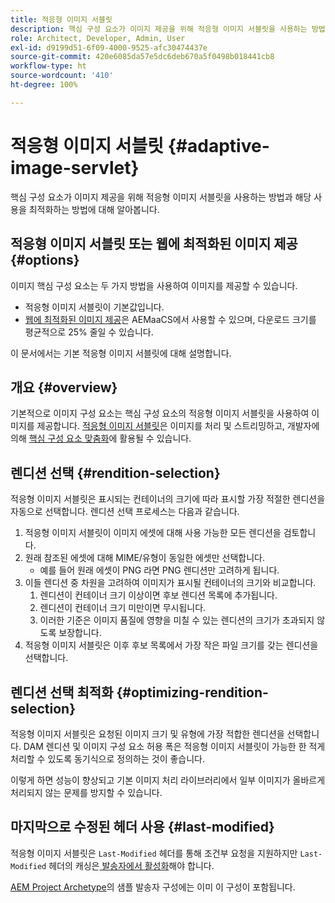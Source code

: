 ```yaml
---
title: 적응형 이미지 서블릿
description: 핵심 구성 요소가 이미지 제공을 위해 적응형 이미지 서블릿을 사용하는 방법과 해당 사용을 최적화하는 방법에 대해 알아봅니다.
role: Architect, Developer, Admin, User
exl-id: d9199d51-6f09-4000-9525-afc30474437e
source-git-commit: 420e6085da57e5dc6deb670a5f0498b018441cb8
workflow-type: ht
source-wordcount: '410'
ht-degree: 100%

---
```


# 적응형 이미지 서블릿 {#adaptive-image-servlet}

핵심 구성 요소가 이미지 제공을 위해 적응형 이미지 서블릿을 사용하는 방법과 해당 사용을 최적화하는 방법에 대해 알아봅니다.

## 적응형 이미지 서블릿 또는 웹에 최적화된 이미지 제공 {#options}

이미지 핵심 구성 요소는 두 가지 방법을 사용하여 이미지를 제공할 수 있습니다.

* 적응형 이미지 서블릿이 기본값입니다.
* [웹에 최적화된 이미지 제공](/help/developing/web-optimized-image-delivery.md)은 AEMaaCS에서 사용할 수 있으며, 다운로드 크기를 평균적으로 25% 줄일 수 있습니다.

이 문서에서는 기본 적응형 이미지 서블릿에 대해 설명합니다.

## 개요 {#overview}

기본적으로 이미지 구성 요소는 핵심 구성 요소의 적응형 이미지 서블릿을 사용하여 이미지를 제공합니다. [적응형 이미지 서블릿](https://github.com/adobe/aem-core-wcm-components/wiki/The-Adaptive-Image-Servlet)은 이미지를 처리 및 스트리밍하고, 개발자에 의해 [핵심 구성 요소 맞춤화](/help/developing/customizing.md)에 활용될 수 있습니다.

## 렌디션 선택 {#rendition-selection}

적응형 이미지 서블릿은 표시되는 컨테이너의 크기에 따라 표시할 가장 적절한 렌디션을 자동으로 선택합니다. 렌디션 선택 프로세스는 다음과 같습니다.

1. 적응형 이미지 서블릿이 이미지 에셋에 대해 사용 가능한 모든 렌디션을 검토합니다.
1. 원래 참조된 에셋에 대해 MIME/유형이 동일한 에셋만 선택합니다.
   * 예를 들어 원래 에셋이 PNG 라면 PNG 렌디션만 고려하게 됩니다.
1. 이들 렌디션 중 차원을 고려하여 이미지가 표시될 컨테이너의 크기와 비교합니다.
   1. 렌디션이 컨테이너 크기 이상이면 후보 렌디션 목록에 추가됩니다.
   1. 렌디션이 컨테이너 크기 미만이면 무시됩니다.
   1. 이러한 기준은 이미지 품질에 영향을 미칠 수 있는 렌디션의 크기가 초과되지 않도록 보장합니다.
1. 적응형 이미지 서블릿은 이후 후보 목록에서 가장 작은 파일 크기를 갖는 렌디션을 선택합니다.

## 렌디션 선택 최적화 {#optimizing-rendition-selection}

적응형 이미지 서블릿은 요청된 이미지 크기 및 유형에 가장 적합한 렌디션을 선택합니다. DAM 렌디션 및 이미지 구성 요소 허용 폭은 적응형 이미지 서블릿이 가능한 한 적게 처리할 수 있도록 동기식으로 정의하는 것이 좋습니다.

이렇게 하면 성능이 향상되고 기본 이미지 처리 라이브러리에서 일부 이미지가 올바르게 처리되지 않는 문제를 방지할 수 있습니다.

## 마지막으로 수정된 헤더 사용 {#last-modified}

적응형 이미지 서블릿은 `Last-Modified` 헤더를 통해 조건부 요청을 지원하지만 `Last-Modified` 헤더의 캐싱은[ 발송자에서 활성화](https://experienceleague.adobe.com/docs/experience-manager-dispatcher/using/configuring/dispatcher-configuration.html?lang=ko#caching-http-response-headers)해야 합니다.

[AEM Project Archetype](/help/developing/archetype/overview.md)의 샘플 발송자 구성에는 이미 이 구성이 포함됩니다.

